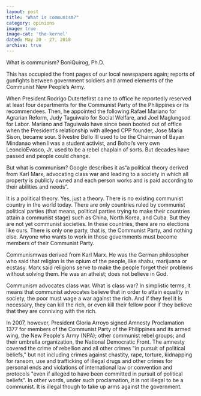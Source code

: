 ```yaml
---
layout: post
title: "What is communism?"
category: opinions
image: true
image-cat: 'the-kernel'
dated: May 20 - 27, 2018
archive: true
---
```


What is communism?
BoniQuirog, Ph.D.

This has occupied the front pages of our local newspapers again; reports of gunfights between government soldiers and armed elements of the Communist New People’s Army.

When President Rodrigo Dutertefirst came to office he reportedly reserved at least four departments for the Communist Party of the Philippines or its recommendees. Then, he appointed the following:Rafael Mariano for Agrarian Reform, Judy Taguiwalo for Social Welfare, and Joel Maglungsod for Labor. Mariano and Taguiwalo have since been booted out of office when the President’s relationship with alleged CPP founder, Jose Maria Sison, became sour. Silvestre Bello III used to be the Chairman of Bayan Mindanao when I was a student activist, and Bohol’s very own LeoncioEvasco, Jr. used to be a rebel chaplain of sorts. But decades have passed and people could change.

But what is communism? Google describes it as“a political theory derived from Karl Marx, advocating class war and leading to a society in which all property is publicly owned and each person works and is paid according to their abilities and needs”.

It is a political theory. Yes, just a theory. There is no existing communist country in the world today. There are only countries ruled by communist political parties (that means, political parties trying to make their countries attain a communist stage) such as China, North Korea, and Cuba. But they are not yet communist societies. In these countries, there are no elections like ours. There is only one party, that is, the Communist Party, and nothing else. Anyone who wants to work in those governments must become members of their Communist Party.

Communismwas derived from Karl Marx. He was the German philosopher who said that religion is the opium of the people, like shabu, marijuana or ecstasy. Marx said religions serve to make the people forget their problems without solving them. He was an atheist; does not believe in God.

Communism advocates class war. What is class war? In simplistic terms, it means that communist advocates believe that in order to attain equality in society, the poor must wage a war against the rich. And if they feel it is necessary, they can kill the rich, or even kill their fellow poor if they believe that they are conniving with the rich.

In 2007, however, President Gloria Arroyo signed Amnesty Proclamation 1377 for members of the Communist Party of the Philippines and its armed wing, the New People's Army (NPA); other communist rebel groups; and their umbrella organization, the National Democratic Front. The amnesty covered the crime of rebellion and all other crimes "in pursuit of political beliefs," but not including crimes against chastity, rape, torture, kidnapping for ransom, use and trafficking of illegal drugs and other crimes for personal ends and violations of international law or convention and protocols "even if alleged to have been committed in pursuit of political beliefs". In other words, under such proclamation, it is not illegal to be a communist. It is illegal though to take up arms against the government.